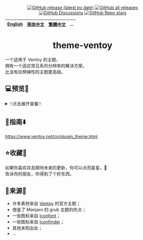 <div align="center">

[![GitHub release (latest by date)](https://img.shields.io/github/v/release/M-L-P/theme-ventoy)](https://github.com/M-L-P/theme-ventoy/releases/latest)
[![GitHub all releases](https://img.shields.io/github/downloads/M-L-P/theme-ventoy/total)](https://github.com/M-L-P/theme-ventoy/releases)
[![GitHub Discussions](https://img.shields.io/github/discussions/M-L-P/theme-ventoy)](https://github.com/M-L-P/theme-ventoy/discussions)
[![GitHub Repo stars](https://img.shields.io/github/stars/M-L-P/theme-ventoy?style=social)](https://github.com/M-L-P/theme-ventoy/stargazers)

</div>

[English](README.md)|[简体中文](README-自述文件.md)|[繁體中文](README-繁體中文.md)|...
--|--|--|--

<h1 align="center">theme-ventoy</h1>

一个适用于 Ventoy 的主题，<br/>
拥有一个适应常见系列分辨率的解决方案，<br/>
比没有拉伸弹性的主题更高级。


## 💻️预览👀

<details>
<summary>🖱️点击展开查看🖱️</summary>

<img src="https://raw.githubusercontent.com/M-L-P/.github/main/screenshots/theme-ventoy/1k.png"><br/>
<img src="https://raw.githubusercontent.com/M-L-P/.github/main/screenshots/theme-ventoy/1080p-tree.png"><br/>
<img src="https://raw.githubusercontent.com/M-L-P/.github/main/screenshots/theme-ventoy/1080p.png">
</details>

## 🧭指南⬇️

https://www.ventoy.net/cn/plugin_theme.html

## ⭐收藏🌟
如果你喜欢并且期待未来的更新，你可以点亮星星。💫<br/>
告诉你的朋友，你得到了个好东西。

## 🎉来源🎊
- 许多素材来自 [Ventoy](https://github.com/ventoy/Ventoy) 的官方主题；
- 借鉴了 Manjaro 的 grub 主题的优点；
- 一些图标来自 [Iconfont](https://www.iconfont.cn/)；
- 一些图标来自 [Iconfinder](https://www.iconfinder.com/)；
- 其他未知出处；
- ...

